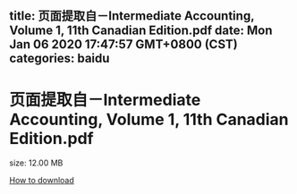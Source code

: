 
title: 页面提取自－Intermediate Accounting, Volume 1, 11th Canadian Edition.pdf
date: Mon Jan 06 2020 17:47:57 GMT+0800 (CST)    
categories: baidu
---

# 页面提取自－Intermediate Accounting, Volume 1, 11th Canadian Edition.pdf
size: 12.00 MB
 
 

[How to download](https://bpcam.bemobtrk.com/go/2ceec3aa-1ca2-46d6-b9ff-aaa5c184517c?jno=2958)